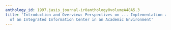 ```yaml
---
anthology_id: 1997.jasis_journal-ir0anthology0volumeA48A5.3
title: 'Introduction and Overview: Perspectives on ... Implementation and Evaluation
  of an Integrated Information Center in an Academic Environment'
---
```

